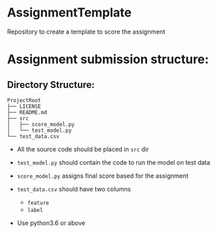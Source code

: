 # AssignmentTemplate
Repository to create a template to score the assignment

# Assignment submission structure:
## Directory Structure:
```
ProjectRoot
├── LICENSE
├── README.md
├── src
│   ├── score_model.py
│   └── test_model.py
└── test_data.csv
```

- All the source code should be placed in `src` dir
- `test_model.py` should contain the code to run the model on test data
- `score_model.py` assigns final score based for the assignment
- `test_data.csv` should have two columns 
    - `feature`
    - `label`

- Use python3.6 or above

